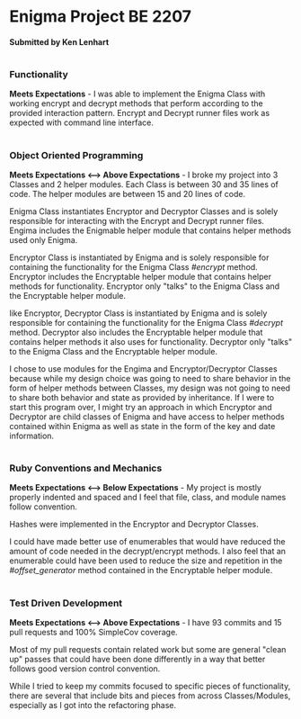 <h1>Enigma Project BE 2207</h1>

<h4>Submitted by Ken Lenhart</h4>

#
<h3><strong>Functionality</strong></h3>

**Meets Expectations** - I was able to implement the Enigma Class with working encrypt and decrypt methods that perform according to the provided interaction pattern. Encrypt and Decrypt runner files work as expected with command line interface. 
#
<h3><strong>Object Oriented Programming</strong></h3>

**Meets Expectations <--> Above Expectations** - I broke my project into 3 Classes and 2 helper modules. Each Class is between 30 and 35 lines of code. The helper modules are between 15 and 20 lines of code. 

Enigma Class instantiates Encryptor and Decryptor Classes and is solely responsible for interacting with the Encrypt and Decrypt runner files. Engima includes the Enigmable helper module that contains helper methods used only Enigma.

Encryptor Class is instantiated by Enigma and is solely responsible for containing the functionality for the Enigma Class *#encrypt* method. Encryptor includes the Encryptable helper module that contains helper methods for functionality. Encryptor only "talks" to the Enigma Class and the Encryptable helper module.

like Encryptor, Decryptor Class is instantiated by Enigma and is solely responsible for containing the functionality for the Enigma Class *#decrypt* method. Decryptor also includes the Encryptable helper module that contains helper methods it also uses for functionality. Decryptor only "talks" to the Enigma Class and the Encryptable helper module.

I chose to use modules for the Engima and Encryptor/Decryptor Classes because while my design choice was going to need to share behavior in the form of helper methods between Classes, my design was not going to need to share both behavior and state as provided by inheritance. If I were to start this program over, I might try an approach in which Encryptor and Decryptor are child classes of Enigma and have access to helper methods contained within Enigma as well as state in the form of the key and date information. 
#
<h3><strong>Ruby Conventions and Mechanics</strong></h3>

**Meets Expectations <--> Below Expectations** - My project is mostly properly indented and spaced and I feel that file, class, and module names follow convention. 

Hashes were implemented in the Encryptor and Decryptor Classes. 

I could have made better use of enumerables that would have reduced the amount of code needed in the decrypt/encrypt methods. I also feel that an enumerable could have been used to reduce the size and repetition in the *#offset_generator* method contained in the Encryptable helper module. 
#
<h3><strong>Test Driven Development</strong></h3>

**Meets Expectations <--> Above Expectations** - I have 93 commits and 15 pull requests and 100% SimpleCov coverage.

Most of my pull requests contain related work but some are general "clean up" passes that could have been done differently in a way that better follows good version control convention. 

While I tried to keep my commits focused to specific pieces of functionality, there are several that include bits and pieces from across Classes/Modules, especially as I got into the refactoring phase.
